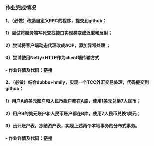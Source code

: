 ### 作业完成情况
#### 1、（必做）改造自定义RPC的程序，提交到github：
####    1）尝试将服务端写死查找接口实现类变成泛型和反射；
####    2）尝试将客户端动态代理改成AOP，添加异常处理 ；
####    3）尝试使用Netty+HTTP作为client端传输方式
####    - 作业详情及代码：[链接](https://github.com/wenhui5628/JAVA-000/tree/main/Week_09/rpc01)

#### 2、（必做）结合dubbo+hmily，实现一个TCC外汇交易处理，代码提交到github： 
####    1）用户A的美元账户和人民币账户都在A库，使用1美元兑换7人民币；   
####    2）用户B的美元账户和人民币账户都在B库，使用7人民币兑换1美元；   
####    3）设计账户表，冻结资产表，实现上述两个本地事务的分布式事务。
####    - 作业详情及代码：[链接](https://github.com/wenhui5628/JAVA-000/tree/main/Week_09/hmily-tcc-exchange-parent)
